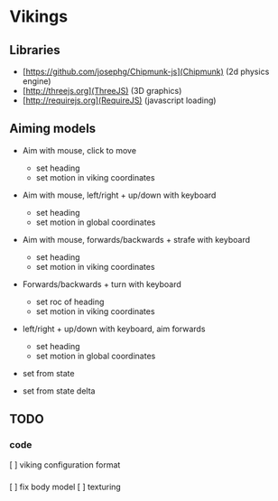 Vikings
=======


Libraries
---------

  * [https://github.com/josephg/Chipmunk-js](Chipmunk) (2d physics engine)
  * [http://threejs.org](ThreeJS) (3D graphics)
  * [http://requirejs.org](RequireJS) (javascript loading)




Aiming models
-------------

  * Aim with mouse, click to move
      - set heading
      - set motion in viking coordinates

  * Aim with mouse, left/right + up/down with keyboard
      - set heading
      - set motion in global coordinates

  * Aim with mouse, forwards/backwards + strafe with keyboard
      - set heading
      - set motion in viking coordinates

  * Forwards/backwards + turn with keyboard
      - set roc of heading
      - set motion in viking coordinates

  * left/right + up/down with keyboard, aim forwards
      - set heading
      - set motion in global coordinates


  * set from state
  * set from state delta





TODO
----

### code
[ ] viking configuration format




###
[ ] fix body model
[ ] texturing
